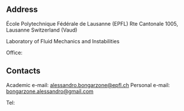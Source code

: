 **Address**
------
École Polytechnique Fédérale de Lausanne (EPFL)
Rte Cantonale 1005, Lausanne
Switzerland (Vaud)

Laboratory of Fluid Mechanics and Instabilities

Office:

**Contacts**
------
Academic e-mail: alessandro.bongarzone@epfl.ch
Personal e-mail: bongarzone.alessandro@gmail.com

Tel: 
